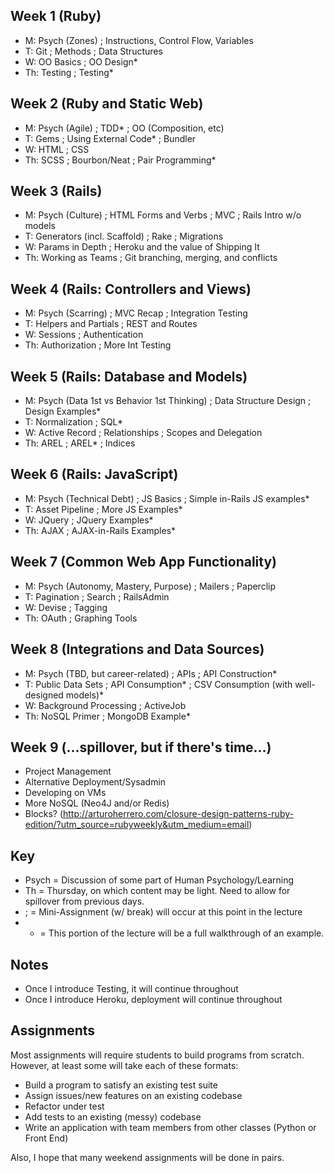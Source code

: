 ## Week 1 (Ruby)

* M: Psych (Zones) ; Instructions, Control Flow, Variables
* T: Git ; Methods ; Data Structures
* W: OO Basics ; OO Design*
* Th: Testing ; Testing*

## Week 2 (Ruby and Static Web)

* M: Psych (Agile) ; TDD* ; OO (Composition, etc)
* T: Gems ; Using External Code* ; Bundler
* W: HTML ; CSS
* Th: SCSS ; Bourbon/Neat ; Pair Programming*

## Week 3 (Rails)

* M: Psych (Culture) ; HTML Forms and Verbs ; MVC ; Rails Intro w/o models
* T: Generators (incl. Scaffold) ; Rake ; Migrations
* W: Params in Depth ; Heroku and the value of Shipping It
* Th: Working as Teams ; Git branching, merging, and conflicts

## Week 4 (Rails: Controllers and Views)

* M: Psych (Scarring) ; MVC Recap ; Integration Testing
* T: Helpers and Partials ; REST and Routes
* W: Sessions ; Authentication
* Th: Authorization ; More Int Testing

## Week 5 (Rails: Database and Models)

* M: Psych (Data 1st vs Behavior 1st Thinking) ; Data Structure Design ; Design Examples*
* T: Normalization ; SQL*
* W: Active Record ; Relationships ; Scopes and Delegation
* Th: AREL ; AREL* ; Indices

## Week 6 (Rails: JavaScript)

* M: Psych (Technical Debt) ; JS Basics ; Simple in-Rails JS examples*
* T: Asset Pipeline ; More JS Examples*
* W: JQuery ; JQuery Examples*
* Th: AJAX ; AJAX-in-Rails Examples*

## Week 7 (Common Web App Functionality)

* M: Psych (Autonomy, Mastery, Purpose) ; Mailers ; Paperclip
* T: Pagination ; Search ; RailsAdmin
* W: Devise ; Tagging
* Th: OAuth ; Graphing Tools

## Week 8 (Integrations and Data Sources)

* M: Psych (TBD, but career-related) ; APIs ; API Construction*
* T: Public Data Sets ; API Consumption* ; CSV Consumption (with well-designed models)*
* W: Background Processing ; ActiveJob
* Th: NoSQL Primer ; MongoDB Example*

## Week 9 (...spillover, but if there's time...)

* Project Management
* Alternative Deployment/Sysadmin
* Developing on VMs
* More NoSQL (Neo4J and/or Redis)
* Blocks? (http://arturoherrero.com/closure-design-patterns-ruby-edition/?utm_source=rubyweekly&utm_medium=email)

## Key

* Psych = Discussion of some part of Human Psychology/Learning
* Th = Thursday, on which content may be light.  Need to allow for spillover from previous days.
* ; = Mini-Assignment (w/ break) will occur at this point in the lecture
* * = This portion of the lecture will be a full walkthrough of an example.

## Notes

* Once I introduce Testing, it will continue throughout
* Once I introduce Heroku, deployment will continue throughout

## Assignments

Most assignments will require students to build programs from scratch.  However, at least some will take each of these formats:

* Build a program to satisfy an existing test suite
* Assign issues/new features on an existing codebase
* Refactor under test
* Add tests to an existing (messy) codebase
* Write an application with team members from other classes (Python or Front End)

Also, I hope that many weekend assignments will be done in pairs.
